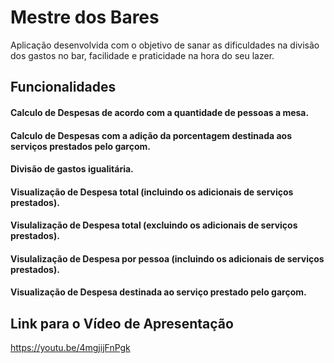 # Mestre dos Bares

Aplicação desenvolvida com o objetivo de sanar as dificuldades na divisão dos gastos no bar, facilidade e praticidade na hora do seu lazer.

## Funcionalidades

#### Calculo de Despesas de acordo com a quantidade de pessoas a mesa.

#### Calculo de Despesas com a adição da porcentagem destinada aos serviços prestados pelo garçom.

#### Divisão de gastos igualitária.

#### Visualização de Despesa total (incluindo os adicionais de serviços prestados).

#### Visulalização de Despesa total (excluindo os adicionais de serviços prestados).

#### Visulalização de Despesa por pessoa (incluindo os adicionais de serviços prestados).

#### Visualização de Despesa destinada ao serviço prestado pelo garçom.


## Link para o Vídeo de Apresentação

https://youtu.be/4mgjijFnPgk
